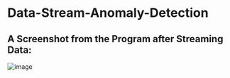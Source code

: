 # Data-Stream-Anomaly-Detection

## A Screenshot from the Program after Streaming Data:
![image](https://github.com/user-attachments/assets/c452bb54-1bc1-410d-a2c3-ce507374eb44)


